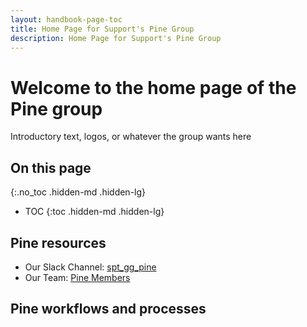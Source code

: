 ```yaml
---
layout: handbook-page-toc
title: Home Page for Support's Pine Group
description: Home Page for Support's Pine Group
---
```


<!-- Search for all occurrences of NAME and replace them with the group's name.
     Search for all occurrences of URL HERE and replace them with the appropriate url -->

# Welcome to the home page of the Pine group

Introductory text, logos, or whatever the group wants here

## On this page
{:.no_toc .hidden-md .hidden-lg}

- TOC
{:toc .hidden-md .hidden-lg}

## Pine resources

- Our Slack Channel: [spt_gg_pine](https://gitlab.slack.com/archives/C02SAEW4B24)
- Our Team: [Pine Members](https://gitlab-com.gitlab.io/support/team/sgg.html?search=pine)

## Pine workflows and processes

